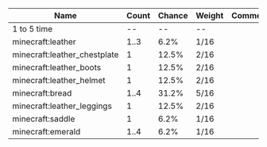 | Name                         | Count | Chance | Weight | Comment |
| ---------------------------- | ----- | ------ | ------ | ------- |
| 1 to 5 time                  |    -- |     -- |     -- |         |
| minecraft:leather            |  1..3 |   6.2% |   1/16 |         |
| minecraft:leather_chestplate |     1 |  12.5% |   2/16 |         |
| minecraft:leather_boots      |     1 |  12.5% |   2/16 |         |
| minecraft:leather_helmet     |     1 |  12.5% |   2/16 |         |
| minecraft:bread              |  1..4 |  31.2% |   5/16 |         |
| minecraft:leather_leggings   |     1 |  12.5% |   2/16 |         |
| minecraft:saddle             |     1 |   6.2% |   1/16 |         |
| minecraft:emerald            |  1..4 |   6.2% |   1/16 |         |